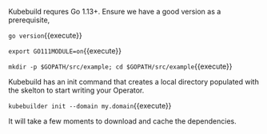 Kubebuild requres Go 1.13+. Ensure we have a good version as a prerequisite,

`go version`{{execute}}

`export GO111MODULE=on`{{execute}}

`mkdir -p $GOPATH/src/example; cd $GOPATH/src/example`{{execute}}


Kubebuild has an init command that creates a local directory populated with the skelton to start writing your Operator.

`kubebuilder init --domain my.domain`{{execute}}

It will take a few moments to download and cache the dependencies.
